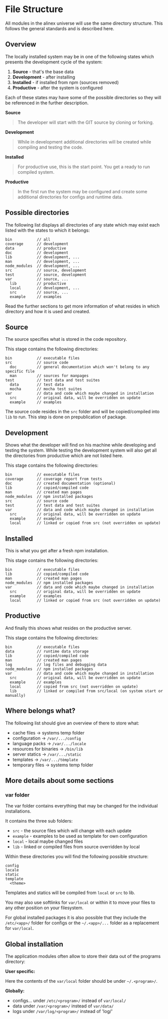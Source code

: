 File Structure
=================================================

All modules in the alinex universe will use the same directory structure.
This follows the general standards and is described here.


Overview
-------------------------------------------------
The locally installed system may be in one of the following states which
presents the development cycle of the system:

1. **Source** - that's the base data
2. **Development** - after installing
3. **Installed** - if installed from npm (sources removed)
4. **Productive** - after the system is configured

Each of these states may have some of the possible directories so they will
be referenced in the further description.

**Source**

> The developer will start with the GIT source by cloning or forking.

**Development**

> While in development additional directories will be created while compiling and
> testing the code.

**Installed**

> For productive use, this is the start point. You get a ready to run compiled
> system.

**Productive**

> In the first run the system may be configured and create some additional
> directories for configs and runtime data.


Possible directories
-------------------------------------------------

The following list displays all directories of any state which may exist each
listed with the states to which it belongs:

``` text
bin           // all
coverage      // development
data          // productive
doc           // development
lib           // development, ...
man           // development, ...
node_modules  // development, ...
src           // source, development
test          // source, development
var           // source, ...
  lib         // productive
  local       // development, ...
  src         // source, ...
  example     // examples
```

Read the further sections to get more information of what resides in which
directory and how it is used and created.


Source
-------------------------------------------------

The source specifies what is stored in the code repository.

This stage contains the following directories:

``` text
bin           // executable files
src           // source code
  doc         // general documentation which won't belong to any specific file
  man         // sources for manpages
test          // test data and test suites
  data        // test data
  mocha       // mocha test suites
var           // data and code which maybe changed in installation
  src         // original data, will be overridden on update
  example     // examples
```

The source code resides in the `src` folder and will be copied/compiled into
`lib` to run. This step is done on prepublication of package.


Development
-------------------------------------------------

Shows what the developer will find on his machine while developing and testing
the system. While testing the development system will also get all the
directories from productive which are not listed here.

This stage contains the following directories:

``` text
bin           // executable files
coverage      // coverage report from tests
doc           // created documentation (optional)
lib           // copied/compiled code
man           // created man pages
node_modules  // npm installed packages
src           // source code
test          // test data and test suites
var           // data and code which maybe changed in installation
  src         // original data, will be overridden on update
  example     // examples
  local       // linked or copied from src (not overridden on update)
```


Installed
-------------------------------------------------

This is what you get after a fresh npm installation.

This stage contains the following directories:

``` text
bin           // executable files
lib           // copied/compiled code
man           // created man pages
node_modules  // npm installed packages
var           // data and code which maybe changed in installation
  src         // original data, will be overridden on update
  example     // examples
  local       // linked or copied from src (not overridden on update)
```


Productive
-------------------------------------------------

And finally this shows what resides on the productive server.

This stage contains the following directories:

``` text
bin           // executable files
data          // runtime data storage
lib           // copied/compiled code
man           // created man pages
log           // log files and debugging data
node_modules  // npm installed packages
var           // data and code which maybe changed in installation
  src         // original data, will be overridden on update
  example     // examples
  local       // copied from src (not overridden on update)
  lib         // linked or compiled from src/local (on system start or manually)
```


Where belongs what?
-------------------------------------------------
The following list should give an overview of there to store what:

- cache files -> systems temp folder
- configuration -> `/var/.../config`
- language packs -> `/var/.../locale`
- resources for binaries -> `/bin/lib`
- server statics -> `/var/.../static`
- templates -> `/var/.../tèmplate`
- temporary files -> systems temp folder


More details about some sections
-------------------------------------------------

### var folder

The var folder contains everything that may be changed for the individual
installations.

It contains the three sub folders:

- `src` - the source files which will change with each update
- `example` - examples to be used as template for own configuration
- `local` - local maybe changed files
- `lib` - linked or compiled files from source overridden by local

Within these directories you will find the following possible structure:

``` text
config
locale
static
template
  <theme>
```

Templates and statics will be compiled from `local` or `src` to lib.

You may also use softlinks for `var/local` or within it to move your files to
any other position on your filesystem.

For global installed packages it is also possible that they include the
`/etc/<app>/` folder for configs or the `~/.<app>/...` folder as a replacement for
`var/local`.



Global installation
-------------------------------------------------
The application modules often allow to store their data out of the programs
directory:

__User specific:__

Here the contents of the `var/local` folder should be under `~/.<program>/`.

__Globally:__

- configs... under `/etc/<program>/` instead of `var/local/`
- data under `/var/<program>/` instead of `var/data/`
- logs under `/var/log/<program>/` instead of 'log/'


